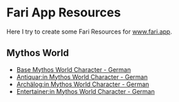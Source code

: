 # Fari App Resources

Here I try to create some Fari Resources for www.fari.app.

## Mythos World

- [Base Mythos World Character - German](/pbta/MythosWorld/Characters/Basic.MythosWorld.fari.de-DE.json)
- [Antiquar:in Mythos World Character - German](/pbta/MythosWorld/Characters/Antiquar_in.MythosWorld.fari.de-DE.json)
- [Archälog:in Mythos World Character - German](/pbta/MythosWorld/Characters/Archaeolog_in.MythosWorld.fari.de-DE.json)
- [Entertainer:in Mythos World Character - German](/pbta/MythosWorld/Characters/Entertainer_in.MythosWorld.fari.de-DE.json)
